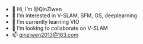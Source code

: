 - 👋 Hi, I’m @QinZiwen
- 👀 I’m interested in V-SLAM, SFM, GS, deeplearning
- 🌱 I’m currently learning VIO
- 💞️ I’m looking to collaborate on V-SLAM
- 📫 qinziwen2013@163.com

